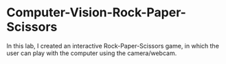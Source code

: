 # Computer-Vision-Rock-Paper-Scissors

In this lab, I created an interactive Rock-Paper-Scissors game, in which the user can play with the computer using the camera/webcam. 
